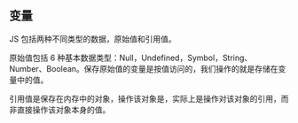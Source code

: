 ## 变量

JS 包括两种不同类型的数据，原始值和引用值。

原始值包括 6 种基本数据类型：Null，Undefined，Symbol，String、Number、Boolean。保存原始值的变量是按值访问的，我们操作的就是存储在变量中的值。

引用值是保存在内存中的对象，操作该对象是，实际上是操作对该对象的引用，而非直接操作该对象本身的值。

